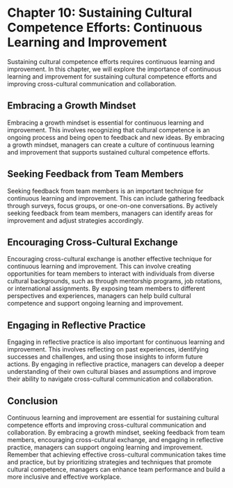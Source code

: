 Chapter 10: Sustaining Cultural Competence Efforts: Continuous Learning and Improvement
=======================================================================================

Sustaining cultural competence efforts requires continuous learning and improvement. In this chapter, we will explore the importance of continuous learning and improvement for sustaining cultural competence efforts and improving cross-cultural communication and collaboration.

Embracing a Growth Mindset
--------------------------

Embracing a growth mindset is essential for continuous learning and improvement. This involves recognizing that cultural competence is an ongoing process and being open to feedback and new ideas. By embracing a growth mindset, managers can create a culture of continuous learning and improvement that supports sustained cultural competence efforts.

Seeking Feedback from Team Members
----------------------------------

Seeking feedback from team members is an important technique for continuous learning and improvement. This can include gathering feedback through surveys, focus groups, or one-on-one conversations. By actively seeking feedback from team members, managers can identify areas for improvement and adjust strategies accordingly.

Encouraging Cross-Cultural Exchange
-----------------------------------

Encouraging cross-cultural exchange is another effective technique for continuous learning and improvement. This can involve creating opportunities for team members to interact with individuals from diverse cultural backgrounds, such as through mentorship programs, job rotations, or international assignments. By exposing team members to different perspectives and experiences, managers can help build cultural competence and support ongoing learning and improvement.

Engaging in Reflective Practice
-------------------------------

Engaging in reflective practice is also important for continuous learning and improvement. This involves reflecting on past experiences, identifying successes and challenges, and using those insights to inform future actions. By engaging in reflective practice, managers can develop a deeper understanding of their own cultural biases and assumptions and improve their ability to navigate cross-cultural communication and collaboration.

Conclusion
----------

Continuous learning and improvement are essential for sustaining cultural competence efforts and improving cross-cultural communication and collaboration. By embracing a growth mindset, seeking feedback from team members, encouraging cross-cultural exchange, and engaging in reflective practice, managers can support ongoing learning and improvement. Remember that achieving effective cross-cultural communication takes time and practice, but by prioritizing strategies and techniques that promote cultural competence, managers can enhance team performance and build a more inclusive and effective workplace.
